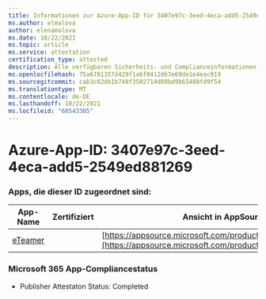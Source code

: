 ```yaml
---
title: Informationen zur Azure-App-ID für 3407e97c-3eed-4eca-add5-2549ed881269
ms.author: elmalova
author: elenamalova
ms.date: 10/22/2021
ms.topic: article
ms.service: attestation
certification_type: attested
description: Alle verfügbaren Sicherheits- und Complianceinformationen für 3407e97c-3eed-4eca-add5-2549ed881269.
ms.openlocfilehash: 75a6781357d429f1a6f0412db7e69de1e4eac919
ms.sourcegitcommit: cab3c02db1b748f3502714d89bd9b65408fd9f54
ms.translationtype: MT
ms.contentlocale: de-DE
ms.lasthandoff: 10/22/2021
ms.locfileid: "60543305"
---
```

# <a name="azure-app-id-3407e97c-3eed-4eca-add5-2549ed881269"></a>Azure-App-ID: 3407e97c-3eed-4eca-add5-2549ed881269


### <a name="apps-associated-with-this-id"></a>Apps, die dieser ID zugeordnet sind:
| **App-Name** | **Zertifiziert** | **Ansicht in AppSource** |
|--------------|---------------|-----------------------|
| [eTeamer](https://docs.microsoft.com/microsoft-365-app-certification/forward/WA200001621) |  | [https://appsource.microsoft.com/product/office/WA200001621](https://appsource.microsoft.com/product/office/WA200001621) |

### <a name="microsoft-365-app-compliance-status"></a>Microsoft 365 App-Compliancestatus
- Publisher Attestaton Status: Completed
